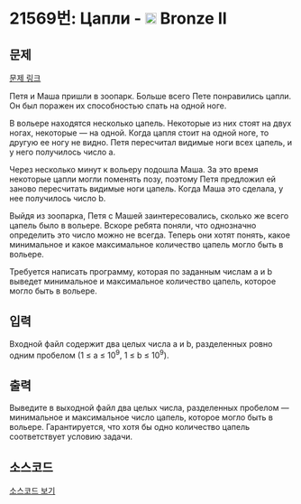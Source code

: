# 21569번: Цапли - <img src="https://static.solved.ac/tier_small/4.svg" style="height:20px" /> Bronze II

<!-- performance -->

<!-- 문제 제출 후 깃허브에 푸시를 했을 때 제출한 코드의 성능이 입력될 공간입니다.-->

<!-- end -->

## 문제

[문제 링크](https://boj.kr/21569)


<p>Петя и Маша пришли в зоопарк. Больше всего Пете понравились цапли. Он был поражен их способностью спать на одной ноге.</p>

<p>В вольере находятся несколько цапель. Некоторые из них стоят на двух ногах, некоторые — на одной. Когда цапля стоит на одной ноге, то другую ее ногу не видно. Петя пересчитал видимые ноги всех цапель, и у него получилось число a.&nbsp;</p>

<p>Через несколько минут к вольеру подошла Маша. За это время некоторые цапли могли поменять позу, поэтому Петя предложил ей заново пересчитать видимые ноги цапель. Когда Маша это сделала, у нее получилось число b.</p>

<p>Выйдя из зоопарка, Петя с Машей заинтересовались, сколько же всего цапель было в вольере. Вскоре ребята поняли, что однозначно определить это число можно не всегда. Теперь они хотят понять, какое минимальное и какое максимальное количество цапель могло быть в вольере.</p>

<p>Требуется написать программу, которая по заданным числам a и b выведет минимальное и максимальное количество цапель, которое могло быть в вольере.</p>



## 입력


<p>Входной файл содержит два целых числа a и b, разделенных ровно одним пробелом (1 ≤ a ≤ 10<sup>9</sup>, 1 ≤ b ≤ 10<sup>9</sup>).</p>



## 출력


<p>Выведите в выходной файл два целых числа, разделенных пробелом — минимальное и максимальное число цапель, которое могло быть в вольере. Гарантируется, что хотя бы одно количество цапель соответствует условию задачи.</p>



## 소스코드

[소스코드 보기](Цапли.py)